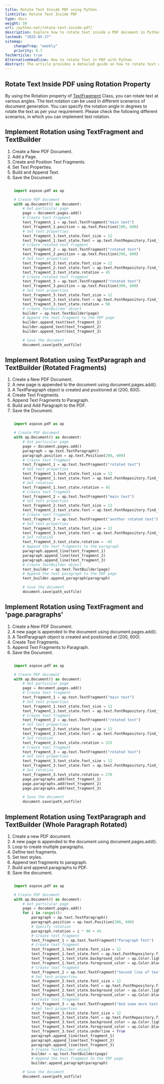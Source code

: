 ```yaml
---
title: Rotate Text Inside PDF using Python
linktitle: Rotate Text Inside PDF
type: docs
weight: 50
url: /python-net/rotate-text-inside-pdf/
description: Explore how to rotate text inside a PDF document in Python for flexible document formatting with Aspose.PDF for Python.
lastmod: "2025-05-27"
sitemap:
    changefreq: "weekly"
    priority: 0.7
TechArticle: true 
AlternativeHeadline: How to rotate Text in PDF with Python
Abstract: The article provides a detailed guide on how to rotate text within a PDF document using the Aspose.PDF library for Python via .NET. It describes the utilization of the `Rotation` property of the `TextFragment` class to achieve text rotation at various angles, which is useful in multiple document generation scenarios. Demonstrates creating text fragments with specified rotation angles and adding them to a PDF page using a `TextBuilder'. Illustrates how to append rotated text fragments to a `TextParagraph` and then add the paragraph to a PDF page. Shows how to add rotated text fragments directly to the page's paragraph collection.Explains rotating an entire paragraph with multiple text fragments.
---
```


## Rotate Text Inside PDF using Rotation Property

By using the Rotation property of [TextFragment](https://reference.aspose.com/pdf/python-net/aspose.pdf.text/textfragment) Class, you can rotate text at various angles. The text rotation can be used in different scenarios of document generation. You can specify the rotation angle in degrees to rotate the text as per your requirement. Please check the following different scenarios, in which you can implement text rotation.

## Implement Rotation using TextFragment and TextBuilder

1. Create a New PDF Document.
1. Add a Page.
1. Create and Position Text Fragments.
1. Set Text Properties.
1. Build and Append Text.
1. Save the Document.

```python

    import aspose.pdf as ap

    # Create PDF document
    with ap.Document() as document:
        # Get particular page
        page = document.pages.add()
        # Create text fragment
        text_fragment_1 = ap.text.TextFragment("main text")
        text_fragment_1.position = ap.text.Position(100, 600)
        # Set text properties
        text_fragment_1.text_state.font_size = 12
        text_fragment_1.text_state.font = ap.text.FontRepository.find_font("TimesNewRoman")
        # Create rotated text fragment
        text_fragment_2 = ap.text.TextFragment("rotated text")
        text_fragment_2.position = ap.text.Position(200, 600)
        # Set text properties
        text_fragment_2.text_state.font_size = 12
        text_fragment_2.text_state.font = ap.text.FontRepository.find_font("TimesNewRoman")
        text_fragment_2.text_state.rotation = 45
        # Create rotated text fragment
        text_fragment_3 = ap.text.TextFragment("rotated text")
        text_fragment_3.position = ap.text.Position(300, 600)
        # Set text properties
        text_fragment_3.text_state.font_size = 12
        text_fragment_3.text_state.font = ap.text.FontRepository.find_font("TimesNewRoman")
        text_fragment_3.text_state.rotation = 90
        # create TextBuilder object
        builder = ap.text.TextBuilder(page)
        # Append the text fragment to the PDF page
        builder.append_text(text_fragment_1)
        builder.append_text(text_fragment_2)
        builder.append_text(text_fragment_3)

        # Save the document
        document.save(path_outfile)
```

## Implement Rotation using TextParagraph and TextBuilder (Rotated Fragments)

1. Create a New PDF Document.
1. A new page is appended to the document using document.pages.add().
1. A TextParagraph object is created and positioned at (200, 600).
1. Create Text Fragments.
1. Append Text Fragments to Paragraph.
1. Build and Add Paragraph to the PDF.
1. Save the Document.

```python

    import aspose.pdf as ap

    # Create PDF document
    with ap.Document() as document:
        # Get particular page
        page = document.pages.add()
        paragraph = ap.text.TextParagraph()
        paragraph.position = ap.text.Position(200, 600)
        # Create text fragment
        text_fragment_1 = ap.text.TextFragment("rotated text")
        # Set text properties
        text_fragment_1.text_state.font_size = 12
        text_fragment_1.text_state.font = ap.text.FontRepository.find_font("TimesNewRoman")
        # Set rotation
        text_fragment_1.text_state.rotation = 45
        # Create text fragment
        text_fragment_2 = ap.text.TextFragment("main text")
        # Set text properties
        text_fragment_2.text_state.font_size = 12
        text_fragment_2.text_state.font = ap.text.FontRepository.find_font("TimesNewRoman")
        # Create text fragment
        text_fragment_3 = ap.text.TextFragment("another rotated text")
        # Set text properties
        text_fragment_3.text_state.font_size = 12
        text_fragment_3.text_state.font = ap.text.FontRepository.find_font("TimesNewRoman")
        # Set rotation
        text_fragment_3.text_state.rotation = -45
        # Append the text fragments to the paragraph
        paragraph.append_line(text_fragment_1)
        paragraph.append_line(text_fragment_2)
        paragraph.append_line(text_fragment_3)
        # Create TextBuilder object
        text_builder = ap.text.TextBuilder(page)
        # Append the text paragraph to the PDF page
        text_builder.append_paragraph(paragraph)

        # Save the document
        document.save(path_outfile)
```

## Implement Rotation using TextFragment and 'page.paragraphs'

1. Create a New PDF Document.
1. A new page is appended to the document using document.pages.add().
1. A TextParagraph object is created and positioned at (200, 600).
1. Create Text Fragments.
1. Append Text Fragments to Paragraph.
1. Save the Document.

```python

    import aspose.pdf as ap

    # Create PDF document
    with ap.Document() as document:
        # Get particular page
        page = document.pages.add()
        # Create text fragment
        text_fragment_1 = ap.text.TextFragment("main text")
        # Set text properties
        text_fragment_1.text_state.font_size = 12
        text_fragment_1.text_state.font = ap.text.FontRepository.find_font("TimesNewRoman")
        # Create text fragment
        text_fragment_2 = ap.text.TextFragment("rotated text")
        # Set text properties
        text_fragment_2.text_state.font_size = 12
        text_fragment_2.text_state.font = ap.text.FontRepository.find_font("TimesNewRoman")
        # Set rotation
        text_fragment_2.text_state.rotation = 315
        # Create text fragment
        text_fragment_3 = ap.text.TextFragment("rotated text")
        # Set text properties
        text_fragment_3.text_state.font_size = 12
        text_fragment_3.text_state.font = ap.text.FontRepository.find_font("TimesNewRoman")
        # Set rotation
        text_fragment_3.text_state.rotation = 270
        page.paragraphs.add(text_fragment_1)
        page.paragraphs.add(text_fragment_2)
        page.paragraphs.add(text_fragment_3)

        # Save the document
        document.save(path_outfile)
```

## Implement Rotation using TextParagraph and TextBuilder (Whole Paragraph Rotated)

1. Create a new PDF document.
1. A new page is appended to the document using document.pages.add().
1. Loop to create multiple paragraphs.
1. Define text fragments.
1. Set text styles.
1. Append text fragments to paragraph.
1. Build and append paragraphs to PDF.
1. Save the document.

```python

    import aspose.pdf as ap

    # Create PDF document
    with ap.Document() as document:
        # Get particular page
        page = document.pages.add()
        for i in range(4):
            paragraph = ap.text.TextParagraph()
            paragraph.position = ap.text.Position(200, 600)
            # Specify rotation
            paragraph.rotation = i * 90 + 45
            # Create text fragment
            text_fragment_1 = ap.text.TextFragment("Paragraph Text")
            # Create text fragment
            text_fragment_1.text_state.font_size = 12
            text_fragment_1.text_state.font = ap.text.FontRepository.find_font("TimesNewRoman")
            text_fragment_1.text_state.background_color = ap.Color.light_gray
            text_fragment_1.text_state.foreground_color = ap.Color.blue
            # Create text fragment
            text_fragment_2 = ap.text.TextFragment("Second line of text")
            # Set text properties
            text_fragment_2.text_state.font_size = 12
            text_fragment_2.text_state.font = ap.text.FontRepository.find_font("TimesNewRoman")
            text_fragment_2.text_state.background_color = ap.Color.light_gray
            text_fragment_2.text_state.foreground_color = ap.Color.blue
            # Create text fragment
            text_fragment_3 = ap.text.TextFragment("And some more text...")
            # Set text properties
            text_fragment_3.text_state.font_size = 12
            text_fragment_3.text_state.font = ap.text.FontRepository.find_font("TimesNewRoman")
            text_fragment_3.text_state.background_color = ap.Color.light_gray
            text_fragment_3.text_state.foreground_color = ap.Color.blue
            text_fragment_3.text_state.underline = True
            paragraph.append_line(text_fragment_1)
            paragraph.append_line(text_fragment_2)
            paragraph.append_line(text_fragment_3)
            # Create TextBuilder object
            builder = ap.text.TextBuilder(page)
            # Append the text fragment to the PDF page
            builder.append_paragraph(paragraph)

        # Save the document
        document.save(path_outfile)
```

